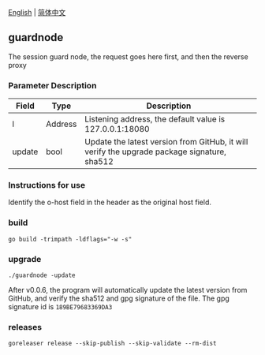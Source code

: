 [English](./README.md) | [简体中文](./README.zh-CN.md)

## guardnode

The session guard node, the request goes here first, and then the reverse proxy

### Parameter Description

| Field     | Type             | Description                                                                                                                                                                             |
|-----------|------------------|-----------------------------------------------------------------------------------------------------------------------------------------------------------------------------------------|
| l         | Address          | Listening address, the default value is 127.0.0.1:18080 |
| update    | bool             | Update the latest version from GitHub, it will verify the upgrade package signature, sha512                                                                                             |


### Instructions for use

Identify the o-host field in the header as the original host field.

### build

` go build -trimpath -ldflags="-w -s" `

### upgrade

`./guardnode -update`

After v0.0.6, the program will automatically update the latest version from GitHub, and verify the sha512 and gpg signature of the file. The gpg signature id is `189BE79683369DA3`

### releases

`goreleaser release --skip-publish --skip-validate --rm-dist`



